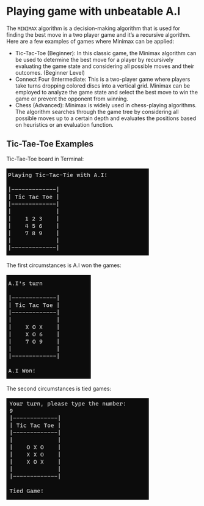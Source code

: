 # Playing game with unbeatable A.I

The `MINIMAX` algorithm is a decision-making algorithm that is used for finding the best move in a two player game and it’s a recursive algorithm. 
Here are a few examples of games where Minimax can be applied:

* Tic-Tac-Toe (Beginner): In this classic game, the Minimax algorithm can be used to determine the best move for a player by recursively evaluating the game state and considering all possible moves and their outcomes. (Beginner Level)
* Connect Four (Intermediate: This is a two-player game where players take turns dropping colored discs into a vertical grid. Minimax can be employed to analyze the game state and select the best move to win the game or prevent the opponent from winning.
* Chess (Advanced): Minimax is widely used in chess-playing algorithms. The algorithm searches through the game tree by considering all possible moves up to a certain depth and evaluates the positions based on heuristics or an evaluation function.

## Tic-Tae-Toe Examples

Tic-Tae-Toe board in Terminal:</br></br>
![](/images/board.png)

The first circumstances is A.I won the games: </br></br>
![](/images/ai_won.png)

The second circumstances is tied games: </br></br>
![](/images/tied.png)
